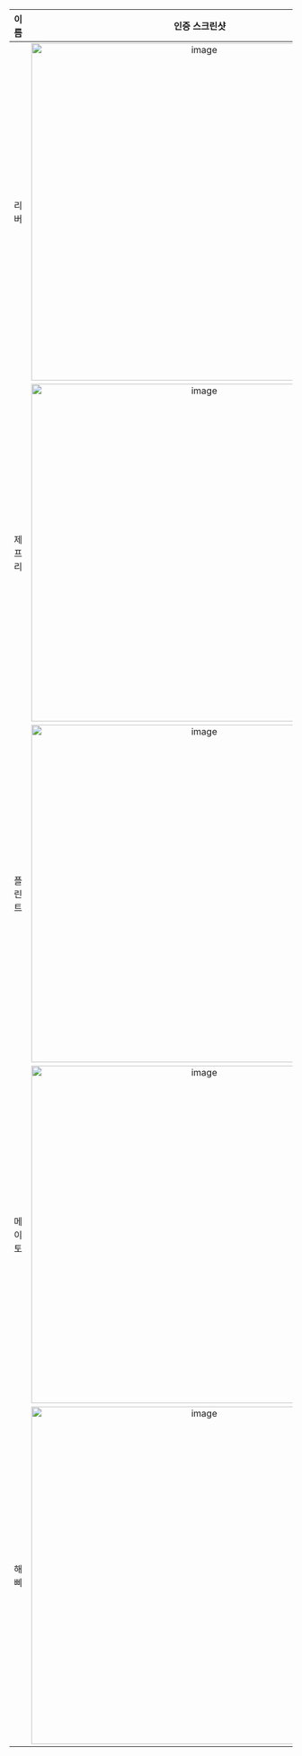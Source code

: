 | **이름** | **인증 스크린샷** |
|:--------:|:-----------------:|
| 리버   | <img width="600" alt="image" src="https://github.com/user-attachments/assets/9c99a8fc-9c08-40c9-9fc3-2ffbc750fcd3" /> |
| 제프리 | <img width="600" alt="image" src="https://github.com/user-attachments/assets/a74ad978-9252-47a6-914a-bdfaa2db194d" /> |
| 플린트 | <img width="600" alt="image" src="https://github.com/user-attachments/assets/b23eb9a7-ef4c-4144-a8b0-ed4a6e33bb1f" /> |
| 메이토 | <img width="600" alt="image" src="https://github.com/user-attachments/assets/845e374c-f39a-417b-a2ae-e5383049e1f2" />|
| 해삐 | <img width="600" alt="image" src="https://github.com/user-attachments/assets/2cb350c8-9801-4b5d-b181-22cf3ed76acd" /> |
